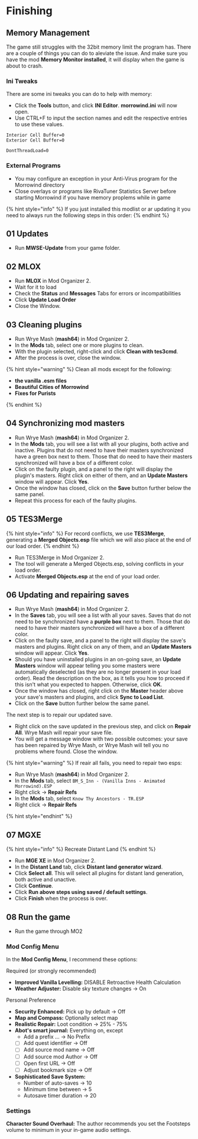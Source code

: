# Finishing

## Memory Management

The game still struggles with the 32bit memory limit the program has. There are a couple of things you can do to aleviate the issue. And make sure you have the mod **Memory Monitor installed**, it will display when the game is about to crash.

### Ini Tweaks
There are some ini tweaks you can do to help with memory:

* Click the **Tools** button, and click **INI Editor**. **morrowind.ini** will now open.
* Use CTRL+F to input the section names and edit the respective entries to use these values.

```text
Interior Cell Buffer=0
Exterior Cell Buffer=0

DontThreadLoad=0
```

### External Programs

* You may configure an exception in your Anti-Virus program for the Morrowind directory
* Close overlays or programs like RivaTuner Statistics Server before starting Morrowind if you have memory proplems while in game

{% hint style="info" %}
If you just installed this modlist or ar updating it you need to always run the following steps in this order:
{% endhint %}

## 01 Updates

* Run **MWSE-Update** from your game folder.

## 02 MLOX

* Run **MLOX** in Mod Organizer 2.
* Wait for it to load
* Check the **Status** and **Messages** Tabs for errors or incompatibilities
* Click **Update Load Order**
* Close the Window.

## 03 Cleaning plugins

* Run Wrye Mash (**mash64**) in Mod Organizer 2.
* In the **Mods** tab, select one or more plugins to clean.
* With the plugin selected, right-click and click **Clean with tes3cmd**.
* After the process is over, close the window.

{% hint style="warning" %}
Clean all mods except for the following:

* **the vanilla .esm files**
* **Beautiful Cities of Morrowind**
* **Fixes for Purists**

{% endhint %}

## 04 Synchronizing mod masters

* Run Wrye Mash (**mash64**) in Mod Organizer 2.
* In the **Mods** tab, you will see a list with all your plugins, both active and inactive. Plugins that do not need to have their masters synchronized have a green box next to them. Those that do need to have their masters synchronized will have a box of a different color.
* Click on the faulty plugin, and a panel to the right will display the plugin's masters. Right click on either of them, and an **Update Masters** window will appear. Click **Yes**.
* Once the window has closed, click on the **Save** button further below the same panel.
* Repeat this process for each of the faulty plugins.

## 05 TES3Merge

{% hint style="info" %}
For record conflicts, we use **TES3Merge**, generating a **Merged Objects.esp** file which we will also place at the end of our load order.
{% endhint %}

* Run TES3Merge in Mod Organizer 2.
* The tool will generate a Merged Objects.esp, solving conflicts in your load order.
* Activate **Merged Objects.esp** at the end of your load order.

## 06 Updating and repairing saves

* Run Wrye Mash (**mash64**) in Mod Organizer 2.
* In the **Saves** tab, you will see a list with all your saves. Saves that do not need to be synchronized have a **purple box** next to them. Those that do need to have their masters synchronized will have a box of a different color.
* Click on the faulty save, and a panel to the right will display the save's masters and plugins. Right click on any of them, and an **Update Masters** window will appear. Click **Yes**.
* Should you have uninstalled plugins in an on-going save, an **Update Masters** window will appear telling you some masters were automatically deselected (as they are no longer present in your load order). Read the description on the box, as it tells you how to proceed if this isn't what you expected to happen. Otherwise, click **OK**.
* Once the window has closed, right click on the **Master** header above your save's masters and plugins, and click **Sync to Load List**.
* Click on the **Save** button further below the same panel.

The next step is to repair our updated save.

* Right click on the save updated in the previous step, and click on **Repair All**. Wrye Mash will repair your save file.
* You will get a message window with two possible outcomes: your save has been repaired by Wrye Mash, or Wrye Mash will tell you no problems where found. Close the window.

{% hint style="warning" %}
If reair all fails, you need to repair two esps:

* Run Wrye Mash (**mash64**) in Mod Organizer 2.
* In the **Mods** tab, select `BM_S_Inn - (Vanilla Inns - Animated Morrowind).ESP`
* Right click -> **Repair Refs**
* In the **Mods** tab, select `Know Thy Ancestors - TR.ESP`
* Right click -> **Repair Refs**

{% hint style="endhint" %}

## 07 MGXE

{% hint style="info" %}
Recreate Distant Land
{% endhint %}

* Run **MGE XE** in Mod Organizer 2.
* In the **Distant Land** tab, click **Distant land generator wizard**.
* Click **Select all**. This will select all plugins for distant land generation, both active and unactive.
* Click **Continue**.
* Click **Run above steps using saved / default settings**.
* Click **Finish** when the process is over.

## 08 Run the game

* Run the game through MO2

### Mod Config Menu

In the **Mod Config Menu**, I recommend these options:

Required (or strongly recommended)

* **Improved Vanilla Levelling:** DISABLE Retroactive Health Calculation
* **Weather Adjuster:** Disable sky texture changes -> On

Personal Preference

* **Security Enhanced:** Pick up by default -> Off
* **Map and Compass:** Optionally select map
* **Realistic Repair:** Loot condition -> 25% - 75%
* **Abot's smart journal:** Everything on, except
  * Add a prefix ... -> No Prefix
  * [ ] Add quest identifier -> Off
  * [ ] Add source mod name -> Off
  * [ ] Add source mod Author -> Off
  * [ ] Open first URL -> Off
  * [ ] Adjust bookmark size -> Off
* **Sophisticated Save System:**
  * Number of auto-saves -> 10
  * Minimum time between -> 5
  * Autosave timer duration -> 20

### Settings

**Character Sound Overhaul:** The author recommends you set the Footsteps volume to minimum in your in-game audio settings.

